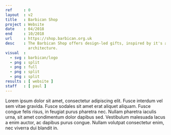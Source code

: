 ```yaml
---
ref     : 0
layout  : v2
title   : Barbican Shop
project : Website
date    : 04/2018
end     : 10/2018
url     : https://shop.barbican.org.uk
desc    : The Barbican Shop offers design-led gifts, inspired by it's artistic programme and dynamic
          architecture.
visual  :
  - svg : barbican/logo
  - png : split
  - png : full
  - png : split
  - png : split
results : [ website ]
staff   : [ paul ]
---
```


Lorem ipsum dolor sit amet, consectetur adipiscing elit. Fusce interdum vel sem vitae gravida. Fusce sodales sit amet erat aliquet aliquam. Fusce congue felis risus, in feugiat purus pharetra nec. Nullam pharetra iaculis urna, sit amet condimentum dolor dapibus sed. Vestibulum malesuada lacus a enim auctor, ac dapibus purus congue. Nullam volutpat consectetur enim, nec viverra dui blandit in.

